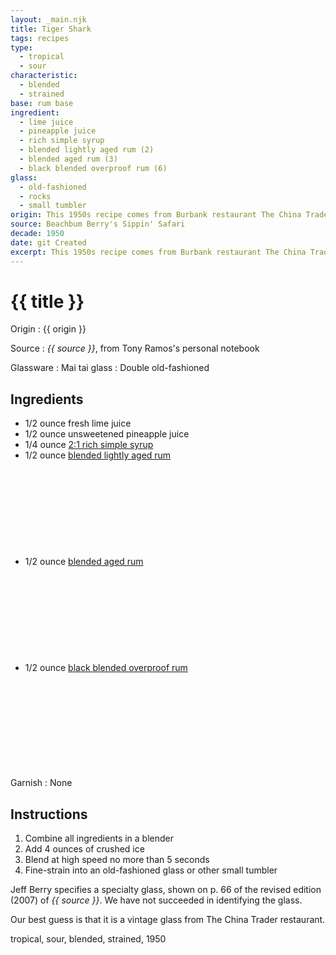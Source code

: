 ```yaml
---
layout: _main.njk
title: Tiger Shark
tags: recipes
type:
  - tropical
  - sour
characteristic:
  - blended
  - strained
base: rum base
ingredient:
  - lime juice
  - pineapple juice
  - rich simple syrup
  - blended lightly aged rum (2)
  - blended aged rum (3)
  - black blended overproof rum (6)
glass:
  - old-fashioned
  - rocks
  - small tumbler
origin: This 1950s recipe comes from Burbank restaurant The China Trader, as recorded by former China Trader bartender Tony Ramos. The restaurant was a popular lunchtime watering hole for the nearby <cite>Hawaiian Eye</cite> television production crew.
source: Beachbum Berry's Sippin' Safari
decade: 1950
date: git Created
excerpt: This 1950s recipe comes from Burbank restaurant The China Trader, as recorded by former China Trader bartender Tony Ramos.
---
```

<!-- markdownlint-disable MD025 -->
# {{ title }}
<!-- markdownlint-enable MD025 -->

Origin
  : {{ origin }}

Source
  : <cite><span data-pagefind-filter="Source">{{ source }}</span></cite>, from Tony Ramos's personal notebook

Glassware
  : <span data-pagefind-filter="Glassware">Mai tai glass</span>
  : <span data-pagefind-filter="Glassware">Double old-fashioned</span>

## Ingredients

* 1/2 ounce fresh lime juice
* 1/2 ounce unsweetened pineapple juice
* 1/4 ounce [2:1 rich simple syrup](/mixes/2-1-simple-syrup/)
* 1/2 ounce [blended lightly aged rum](/rums/04-rum-blended-lightly-aged/)<icon-l space="1em" class="bigger" label="(2)"><span class="with-icon"><svg class="icon"><use href="/assets/images/icons/circle-2.svg#circle-2"></use></svg></span></icon-l>
* 1/2 ounce [blended aged rum](/rums/05-rum-blended-aged/)<icon-l space="1em" class="bigger" label="(3)"><span class="with-icon"><svg class="icon"><use href="/assets/images/icons/circle-3.svg#circle-3"></use></svg></span></icon-l>
* 1/2 ounce [black blended overproof rum](/rums/12-rum-black-blended-overproof/)<icon-l space="1em" class="bigger" label="(6)"><span class="with-icon"><svg class="icon"><use href="/assets/images/icons/circle-6.svg#circle-6"></use></svg></span></icon-l>

Garnish
  : <span data-pagefind-filter="Garnish">None</span>

## Instructions

1. Combine all ingredients in a blender
2. Add 4 ounces of crushed ice
3. Blend at high speed no more than 5 seconds
4. Fine-strain into an old-fashioned glass or other small tumbler

<tiki-callout type="note">

Jeff Berry specifies a specialty glass, shown on p. 66 of the revised edition (2007) of <cite><span data-pagefind-filter="Source">{{ source }}</span></cite>. We have not succeeded in identifying the glass.

Our best guess is that it is a vintage glass from The China Trader restaurant.

</tiki-callout>

<div
  class="sr-only"
  data-cat[0]="Drink"
  data-type[0]="Tropical"
  data-type[1]="Sour"
  data-char[0]="Blended"
  data-char[1]="Strained"
  data-base[0]="Rum/Cane spirits"
  data-ingredient[0]="Lime juice"
  data-ingredient[1]="Pineapple juice, unsweetened"
  data-ingredient[2]="2:1 rich simple syrup"
  data-ingredient[3]="Blended lightly aged rum [2]"
  data-ingredient[4]="Blended aged rum [3]"
  data-ingredient[5]="Black blended overproof rum [6]"
  data-juice[0]="Lime juice"
  data-juice[1]="Pineapple juice, unsweetened"
  data-syrup[0]="2:1 rich simple syrup"
  data-liquor[0]="Blended lightly aged rum [2]"
  data-liquor[1]="Blended aged rum [3]"
  data-liquor[2]="Black blended overproof rum [6]"
  data-origin[0]="The China Trader, Burbank, Calif."
  data-glass[0]="Double rocks"
  data-glass[1]="Tumbler, small"
  data-decade[0]="1950"
  data-pagefind-filter="
    Category[data-cat[0]],
    Type[data-type[0]],
    Type[data-type[1]],
    Characteristic[data-char[0]],
    Characteristic[data-char[1]],
    Base[data-base[0]],
    Ingredient[data-ingredient[0]],
    Ingredient[data-ingredient[1]],
    Ingredient[data-ingredient[2]],
    Ingredient[data-ingredient[3]],
    Ingredient[data-ingredient[4]],
    Ingredient[data-ingredient[5]],
    Juice[data-juice[0]],
    Juice[data-juice[1]],
    Syrup[data-syrup[0]],
    Liquor[data-liquor[0]],
    Liquor[data-liquor[1]],
    Liquor[data-liquor[2]],
    Origin[data-origin[0]],
    Glassware[data-glass[0]],
    Glassware[data-glass[1]],
    Decade[data-decade[0]]
  "
>
</div>

<div class="keywords" aria-hidden>tropical, sour, blended, strained, 1950</div>
